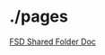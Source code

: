 # ./pages

[FSD Shared Folder Doc](https://feature-sliced.design/ru/docs/reference/units/layers/shared)
